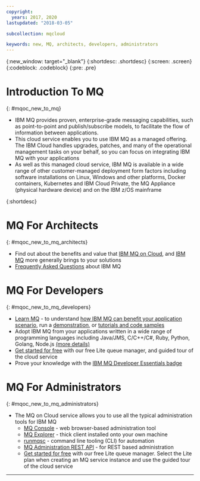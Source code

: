 ```yaml
---
copyright:
  years: 2017, 2020
lastupdated: "2018-03-05"

subcollection: mqcloud

keywords: new, MQ, architects, developers, administrators
---
```


{:new_window: target="_blank"}
{:shortdesc: .shortdesc}
{:screen: .screen}
{:codeblock: .codeblock}
{:pre: .pre}

# Introduction To MQ
{: #mqoc_new_to_mq}

* IBM MQ provides proven, enterprise-grade messaging capabilities, such as point-to-point and publish/subscribe models, to facilitate the flow of information between applications.
* This cloud service enables you to use IBM MQ as a managed offering. The IBM Cloud handles upgrades, patches, and many of the operational management tasks on your behalf, so you can focus on integrating IBM MQ with your applications
* As well as this managed cloud service, IBM MQ is available in a wide range of other customer-managed deployment form factors including software installations on Linux, Windows and other platforms, Docker containers, Kubernetes and IBM Cloud Private, the MQ Appliance (physical hardware device) and on the IBM z/OS mainframe

{:shortdesc}

# MQ For Architects
{: #mqoc_new_to_mq_architects}


* Find out about the benefits and value that [IBM MQ on Cloud](https://www.ibm.com/cloud/mq), and [IBM MQ](https://www.ibm.com/products/mq) more generally brings to your solutions
* [Frequently Asked Questions](https://www.ibm.com/products/mq/faq) about IBM MQ

# MQ For Developers
{: #mqoc_new_to_mq_developers}

* [Learn MQ](https://developer.ibm.com/components/ibm-mq/gettingstarted/) - to understand [how IBM MQ can benefit your application scenario](https://developer.ibm.com/components/ibm-mq/articles/mq-fundamentals), run a [demonstration](https://developer.ibm.com/tutorials/mq-connect-app-queue-manager-windows/#cloud), or [tutorials and code samples](https://developer.ibm.com/components/ibm-mq/gettingstarted/)
* Adopt IBM MQ from your applications written in a wide range of programming languages including Java/JMS, C/C++/C#, Ruby, Python, Golang, Node.js [(more details)](https://www.ibm.com/support/knowledgecenter/en/SSFKSJ_9.1.0/com.ibm.mq.dev.doc/q022830_.htm)
* [Get started for free](https://cloud.ibm.com/docs/mqcloud/index.html#index) with our free Lite queue manager, and guided tour of the cloud service
* Prove your knowledge with the [IBM MQ Developer Essentials badge](https://developer.ibm.com/components/ibm-mq/series/badge-ibm-mq-developer-essentials)

# MQ For Administrators
{: #mqoc_new_to_mq_administrators}


* The MQ on Cloud service allows you to use all the typical administration tools for IBM MQ
    + [MQ Console](https://cloud.ibm.com/docs/mqcloud?topic=mqcloud-mqoc_admin_mqweb) - web browser-based administration tool
    + [MQ Explorer](https://cloud.ibm.com/docs/mqcloud?topic=mqcloud-mqoc_admin_mqcliexp) - thick client installed onto your own machine
    + [runmqsc](https://cloud.ibm.com/docs/mqcloud?topic=mqcloud-mqoc_admin_mqcliexp) - command line tooling (CLI) for automation
    + [MQ Administration REST API](https://cloud.ibm.com/docs/services/mqcloud?topic=mqcloud-mqoc_qm_rest_api) - for REST based administration
    + [Get started for free](https://cloud.ibm.com/docs/mqcloud/index.html#index) with our free Lite queue manager. Select the Lite plan when creating an MQ service instance and use the guided tour of the cloud service



---
